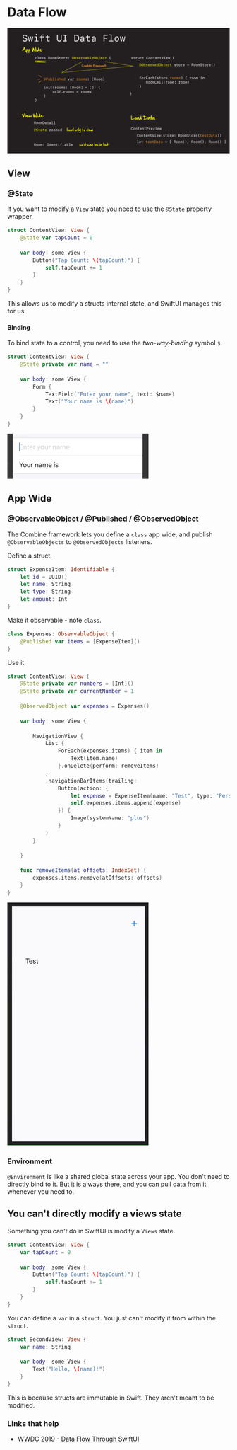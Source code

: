 # Data Flow

![](images/dataflow.png)

## View

### @State

If you want to modify a `View` state you need to use the `@State` property wrapper.

```swift
struct ContentView: View {
    @State var tapCount = 0

    var body: some View {
        Button("Tap Count: \(tapCount)") {
            self.tapCount += 1
        }
    }
}
```

This allows us to modify a structs internal state, and SwiftUI manages this for us.

#### Binding

To bind state to a control, you need to use the *two-way-binding* symbol `$`.

```swift
struct ContentView: View {
    @State private var name = ""

    var body: some View {
        Form {
            TextField("Enter your name", text: $name)
            Text("Your name is \(name)")
        }
    }
}
```

![](images/bindstate.gif)

## App Wide

### @ObservableObject / @Published / @ObservedObject

The Combine framework lets you define a `class` app wide, and publish `@ObservableObjects` to `@ObservedObjects` listeners.

Define a struct.

```swift
struct ExpenseItem: Identifiable {
    let id = UUID()
    let name: String
    let type: String
    let amount: Int
}
```

Make it observable - note `class`.

```swift
class Expenses: ObservableObject {
    @Published var items = [ExpenseItem]()
}
```

Use it.

```swift
struct ContentView: View {
    @State private var numbers = [Int]()
    @State private var currentNumber = 1
    
    @ObservedObject var expenses = Expenses()

    var body: some View {
        
        NavigationView {
            List {
                ForEach(expenses.items) { item in
                    Text(item.name)
                }.onDelete(perform: removeItems)
            }
            .navigationBarItems(trailing:
                Button(action: {
                    let expense = ExpenseItem(name: "Test", type: "Personal", amount: 5)
                    self.expenses.items.append(expense)
                }) {
                    Image(systemName: "plus")
                }
            )
        }
        
    }
    
    func removeItems(at offsets: IndexSet) {
        expenses.items.remove(atOffsets: offsets)
    }
}
```

![](images/observable1.gif)


### Environment

`@Environment` is like a shared global state across your app. You don't need to directly bind to it. But it is always there, and you can pull data from it whenever you need to.


## You can't directly modify a views state

Something you can't do in SwiftUI is modify a `Views` state.

```swift
struct ContentView: View {
    var tapCount = 0

    var body: some View {
        Button("Tap Count: \(tapCount)") {
            self.tapCount += 1
        }
    }
}
```

You can define a `var` in a `struct`. You just can't modify it from within the `struct`. 

```swift
struct SecondView: View {
    var name: String

    var body: some View {
        Text("Hello, \(name)!")
    }
}
```


This is because structs are immutable in Swift. They aren't meant to be modified.


### Links that help
- [WWDC 2019 - Data Flow Through SwiftUI](https://developer.apple.com/videos/play/wwdc2019/226/)
